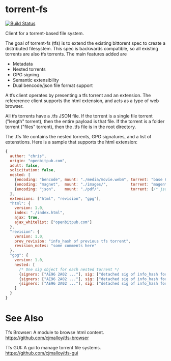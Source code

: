 torrent-fs
==========

[![Build Status](https://travis-ci.org/cjmalloy/torrent-fs.svg?branch=master)](https://travis-ci.org/cjmalloy/torrent-fs)

Client for a torrent-based file system.

The goal of torrent-fs (tfs) is to extend the existing bittorent spec to create a distributed filesystem. This spec is backwards compatible, so all existing torrents are also tfs torrents. The main features added are

* Metadata
* Nested torrents
* GPG signing
* Semantic extensibility
* Dual bencode/json file format support

A tfs client operates by presenting a tfs torrent and an extension. The refererence client supports the html extension, and acts as a type of web browser.

All tfs torrents have a .tfs JSON file. If the torrent is a single file torrent ("length" torrent), then the entire payload is that file. If the torrent is a folder torrent ("files" torrent), then the .tfs file is in the root directory.

The .tfs file contains the nested torrents, GPG signatures, and a list of extenstions. Here is a sample that supports the html extension:

```javascript
{
  author: "chris",
  origin: "openbitpub.com",
  adult: false,
  solicitation: false,
  nested: [
    {encoding: "bencode", mount: "./media/movie.webm", torrent: "base 64 bencode"},
    {encoding: "magnet",  mount: "./images/",          torrent: "magent uri"},
    {encoding: "json",    mount: "./pdf/",             torrent: {/* json */}}
  ],
  extensions: ["html", "revision", "gpg"],
  "html": {
    version: 1.0,
    index: "./index.html",
    ajax: true,
    ajax_whitelist: ["openbitpub.com"]
  },
  "revision": {
    version: 1.0,
    prev_revision: "info_hash of previous tfs torrent",
    revision_notes: "some comments here"
  },
  "gpg": {
    version: 1.0,
    nested: [
      /* One sig object for each nested torrent */
      {signers: ["AE96 2A02 ..."], sig: ["detached sig of info_hash for nested #1"]},
      {signers: ["AE96 2A02 ..."], sig: ["detached sig of info_hash for nested #2"]},
      {signers: ["AE96 2A02 ..."], sig: ["detached sig of info_hash for nested #3"]}
    ]
  }
}
```

See Also
========

Tfs Browser: A module to browse html content.  
https://github.com/cjmalloy/tfs-browser

Tfs GUI: A gui to manage torrent file systems.  
https://github.com/cjmalloy/tfs-gui
